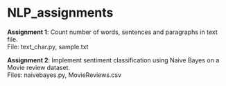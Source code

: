 # NLP_assignments

<b>Assignment 1</b>: Count number of words, sentences and paragraphs in text file.
</br>File: text_char.py, sample.txt

<b>Assignment 2</b>: Implement sentiment classification using Naive Bayes on a Movie review dataset.
</br>Files: naivebayes.py, MovieReviews.csv
